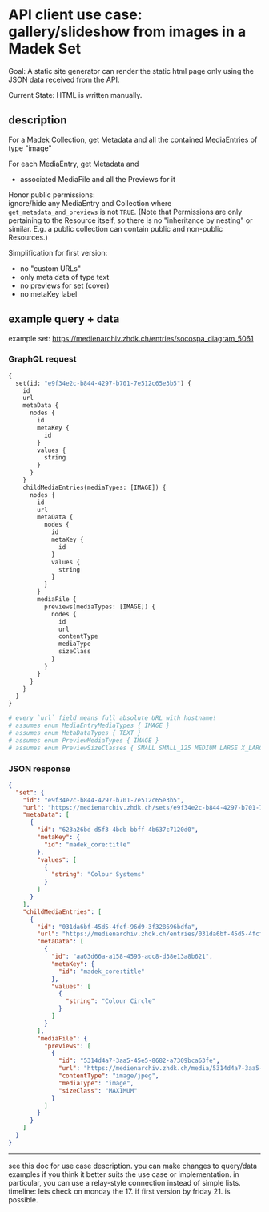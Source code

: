 # API client use case: gallery/slideshow from images in a Madek Set

Goal: A static site generator can render the static html page only using the JSON
data received from the API.

Current State: HTML is written manually.

## description

For a Madek Collection, get Metadata and all the contained MediaEntries of type "image"

For each MediaEntry, get Metadata and

- associated MediaFile and all the Previews for it

Honor public permissions:  
ignore/hide any MediaEntry and Collection where `get_metadata_and_previews` is not `TRUE`.
(Note that Permissions are only pertaining to the Resource itself,
so there is no "inheritance by nesting" or similar. E.g. a public collection can
contain public and non-public Resources.)

Simplification for first version:

- no "custom URLs"
- only meta data of type text
- no previews for set (cover)
- no metaKey label

## example query + data

example set: https://medienarchiv.zhdk.ch/entries/socospa_diagram_5061

### GraphQL request

```graphql
{
  set(id: "e9f34e2c-b844-4297-b701-7e512c65e3b5") {
    id
    url
    metaData {
      nodes {
        id
        metaKey {
          id
        }
        values {
          string
        }
      }
    }
    childMediaEntries(mediaTypes: [IMAGE]) {
      nodes {
        id
        url
        metaData {
          nodes {
            id
            metaKey {
              id
            }
            values {
              string
            }
          }
        }
        mediaFile {
          previews(mediaTypes: [IMAGE]) {
            nodes {
              id
              url
              contentType
              mediaType
              sizeClass
            }
          }
        }
      }
    }
  }
}

# every `url` field means full absolute URL with hostname!
# assumes enum MediaEntryMediaTypes { IMAGE }
# assumes enum MetaDataTypes { TEXT }
# assumes enum PreviewMediaTypes { IMAGE }
# assumes enum PreviewSizeClasses { SMALL SMALL_125 MEDIUM LARGE X_LARGE MAXIMUM }
```

### JSON response

```json
{
  "set": {
    "id": "e9f34e2c-b844-4297-b701-7e512c65e3b5",
    "url": "https://medienarchiv.zhdk.ch/sets/e9f34e2c-b844-4297-b701-7e512c65e3b5",
    "metaData": [
      {
        "id": "623a26bd-d5f3-4bdb-bbff-4b637c7120d0",
        "metaKey": {
          "id": "madek_core:title"
        },
        "values": [
          {
            "string": "Colour Systems"
          }
        ]
      }
    ],
    "childMediaEntries": [
      {
        "id": "031da6bf-45d5-4fcf-96d9-3f328696bdfa",
        "url": "https://medienarchiv.zhdk.ch/entries/031da6bf-45d5-4fcf-96d9-3f328696bdfa",
        "metaData": [
          {
            "id": "aa63d66a-a158-4595-adc8-d38e13a8b621",
            "metaKey": {
              "id": "madek_core:title"
            },
            "values": [
              {
                "string": "Colour Circle"
              }
            ]
          }
        ],
        "mediaFile": {
          "previews": [
            {
              "id": "5314d4a7-3aa5-45e5-8682-a7309bca63fe",
              "url": "https://medienarchiv.zhdk.ch/media/5314d4a7-3aa5-45e5-8682-a7309bca63fe",
              "contentType": "image/jpeg",
              "mediaType": "image",
              "sizeClass": "MAXIMUM"
            }
          ]
        }
      }
    ]
  }
}
```

---

see this doc for use case description.
you can make changes to query/data examples if you think it better suits the use case or implementation.
in particular, you can use a relay-style connection instead of simple lists.
timeline: lets check on monday the 17. if first version by friday 21. is possible.

